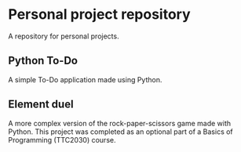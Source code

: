 # Personal project repository

A repository for personal projects. 

## Python To-Do
A simple To-Do application made using Python.  

## Element duel
A more complex version of the rock-paper-scissors game made with Python. This project was completed as an optional part of a Basics of Programming (TTC2030) course.
